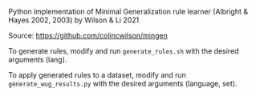 Python implementation of Minimal Generalization rule learner (Albright & Hayes 2002, 2003) by Wilson & Li 2021

Source: https://github.com/colincwilson/mingen

To generate rules, modify and run `generate_rules.sh` with the desired arguments (lang).

To apply generated rules to a dataset, modify and run `generate_wug_results.py` with the desired arguments (language, set).